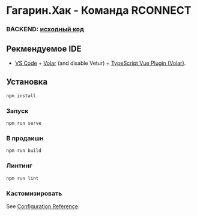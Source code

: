 # Гагарин.Хак - Команда RCONNECT

### BACKEND: [исходный код](https://github.com/)

## Рекмендуемое IDE

- [VS Code](https://code.visualstudio.com/) + [Volar](https://marketplace.visualstudio.com/items?itemName=Vue.volar) (and disable Vetur) + [TypeScript Vue Plugin (Volar)](https://marketplace.visualstudio.com/items?itemName=Vue.vscode-typescript-vue-plugin).

## Установка
```
npm install
```

### Запуск
```
npm run serve
```

### В продакшн
```
npm run build
```

### Линтинг
```
npm run lint
```

### Кастомизировать
See [Configuration Reference](https://cli.vuejs.org/config/).

